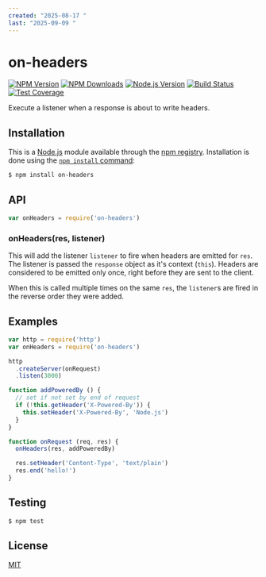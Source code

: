 ```yaml
---
created: "2025-08-17 "
last: "2025-09-09 "
---
```

# on-headers

[![NPM Version][npm-version-image]][npm-url]
[![NPM Downloads][npm-downloads-image]][npm-url]
[![Node.js Version][node-version-image]][node-version-url]
[![Build Status][travis-image]][travis-url]
[![Test Coverage][coveralls-image]][coveralls-url]

Execute a listener when a response is about to write headers.

## Installation

This is a [Node.js](https://nodejs.org/en/) module available through the
[npm registry](https://www.npmjs.com/). Installation is done using the
[`npm install` command](https://docs.npmjs.com/getting-started/installing-npm-packages-locally):

```sh
$ npm install on-headers
```

## API

<!-- eslint-disable no-unused-vars -->

```js
var onHeaders = require('on-headers')
```

### onHeaders(res, listener)

This will add the listener `listener` to fire when headers are emitted for `res`.
The listener is passed the `response` object as it's context (`this`). Headers are
considered to be emitted only once, right before they are sent to the client.

When this is called multiple times on the same `res`, the `listener`s are fired
in the reverse order they were added.

## Examples

```js
var http = require('http')
var onHeaders = require('on-headers')

http
  .createServer(onRequest)
  .listen(3000)

function addPoweredBy () {
  // set if not set by end of request
  if (!this.getHeader('X-Powered-By')) {
    this.setHeader('X-Powered-By', 'Node.js')
  }
}

function onRequest (req, res) {
  onHeaders(res, addPoweredBy)

  res.setHeader('Content-Type', 'text/plain')
  res.end('hello!')
}
```

## Testing

```sh
$ npm test
```

## License

[MIT](Mind%20Garden/_site/node_modules/ms/license.md)

[coveralls-image]: https://badgen.net/coveralls/c/github/jshttp/on-headers/master
[coveralls-url]: https://coveralls.io/r/jshttp/on-headers?branch=master
[node-version-image]: https://badgen.net/npm/node/on-headers
[node-version-url]: https://nodejs.org/en/download
[npm-downloads-image]: https://badgen.net/npm/dm/on-headers
[npm-url]: https://npmjs.org/package/on-headers
[npm-version-image]: https://badgen.net/npm/v/on-headers
[travis-image]: https://badgen.net/travis/jshttp/on-headers/master
[travis-url]: https://travis-ci.org/jshttp/on-headers
